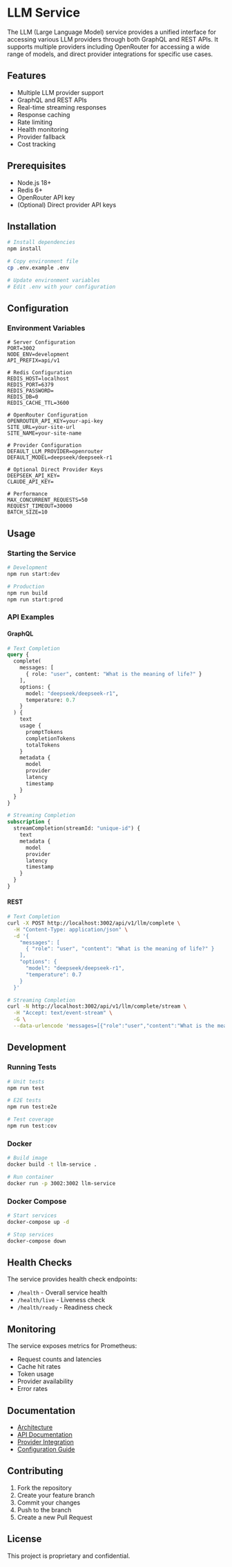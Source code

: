 # LLM Service

The LLM (Large Language Model) service provides a unified interface for accessing various LLM providers through both GraphQL and REST APIs. It supports multiple providers including OpenRouter for accessing a wide range of models, and direct provider integrations for specific use cases.

## Features

- Multiple LLM provider support
- GraphQL and REST APIs
- Real-time streaming responses
- Response caching
- Rate limiting
- Health monitoring
- Provider fallback
- Cost tracking

## Prerequisites

- Node.js 18+
- Redis 6+
- OpenRouter API key
- (Optional) Direct provider API keys

## Installation

```bash
# Install dependencies
npm install

# Copy environment file
cp .env.example .env

# Update environment variables
# Edit .env with your configuration
```

## Configuration

### Environment Variables

```env
# Server Configuration
PORT=3002
NODE_ENV=development
API_PREFIX=api/v1

# Redis Configuration
REDIS_HOST=localhost
REDIS_PORT=6379
REDIS_PASSWORD=
REDIS_DB=0
REDIS_CACHE_TTL=3600

# OpenRouter Configuration
OPENROUTER_API_KEY=your-api-key
SITE_URL=your-site-url
SITE_NAME=your-site-name

# Provider Configuration
DEFAULT_LLM_PROVIDER=openrouter
DEFAULT_MODEL=deepseek/deepseek-r1

# Optional Direct Provider Keys
DEEPSEEK_API_KEY=
CLAUDE_API_KEY=

# Performance
MAX_CONCURRENT_REQUESTS=50
REQUEST_TIMEOUT=30000
BATCH_SIZE=10
```

## Usage

### Starting the Service

```bash
# Development
npm run start:dev

# Production
npm run build
npm run start:prod
```

### API Examples

#### GraphQL

```graphql
# Text Completion
query {
  complete(
    messages: [
      { role: "user", content: "What is the meaning of life?" }
    ],
    options: {
      model: "deepseek/deepseek-r1",
      temperature: 0.7
    }
  ) {
    text
    usage {
      promptTokens
      completionTokens
      totalTokens
    }
    metadata {
      model
      provider
      latency
      timestamp
    }
  }
}

# Streaming Completion
subscription {
  streamCompletion(streamId: "unique-id") {
    text
    metadata {
      model
      provider
      latency
      timestamp
    }
  }
}
```

#### REST

```bash
# Text Completion
curl -X POST http://localhost:3002/api/v1/llm/complete \
  -H "Content-Type: application/json" \
  -d '{
    "messages": [
      { "role": "user", "content": "What is the meaning of life?" }
    ],
    "options": {
      "model": "deepseek/deepseek-r1",
      "temperature": 0.7
    }
  }'

# Streaming Completion
curl -N http://localhost:3002/api/v1/llm/complete/stream \
  -H "Accept: text/event-stream" \
  -G \
  --data-urlencode 'messages=[{"role":"user","content":"What is the meaning of life?"}]'
```

## Development

### Running Tests

```bash
# Unit tests
npm run test

# E2E tests
npm run test:e2e

# Test coverage
npm run test:cov
```

### Docker

```bash
# Build image
docker build -t llm-service .

# Run container
docker run -p 3002:3002 llm-service
```

### Docker Compose

```bash
# Start services
docker-compose up -d

# Stop services
docker-compose down
```

## Health Checks

The service provides health check endpoints:

- `/health` - Overall service health
- `/health/live` - Liveness check
- `/health/ready` - Readiness check

## Monitoring

The service exposes metrics for Prometheus:

- Request counts and latencies
- Cache hit rates
- Token usage
- Provider availability
- Error rates

## Documentation

- [Architecture](docs/architecture.md)
- [API Documentation](docs/api.md)
- [Provider Integration](docs/providers.md)
- [Configuration Guide](docs/configuration.md)

## Contributing

1. Fork the repository
2. Create your feature branch
3. Commit your changes
4. Push to the branch
5. Create a new Pull Request

## License

This project is proprietary and confidential.